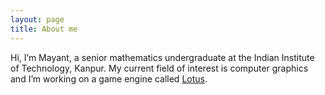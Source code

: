 ```yaml
---
layout: page
title: About me 
---
```


Hi, I’m Mayant, a senior mathematics undergraduate at the Indian Institute of Technology, Kanpur. My current field of interest is computer graphics and I’m working on a game engine called [Lotus](https://github.com/mayant15/lotus/).
